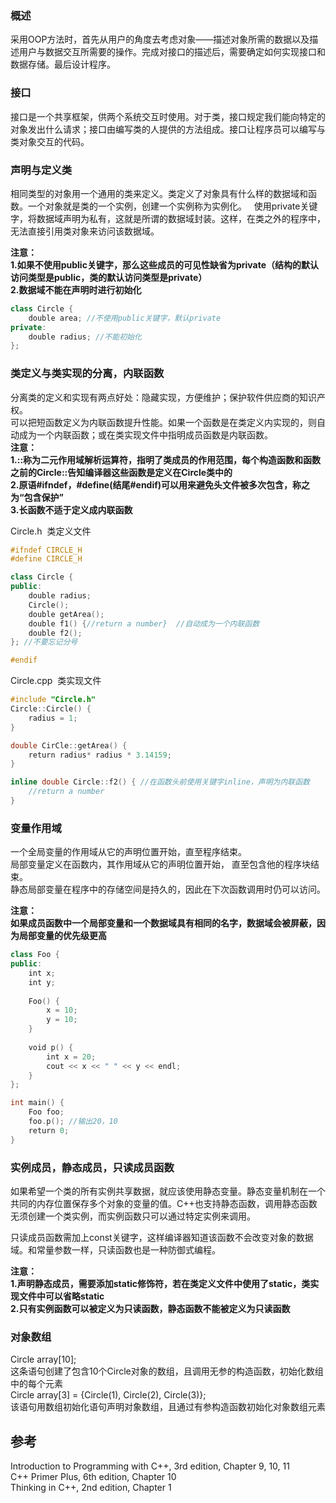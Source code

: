 

### 概述  
采用OOP方法时，首先从用户的角度去考虑对象——描述对象所需的数据以及描述用户与数据交互所需要的操作。完成对接口的描述后，需要确定如何实现接口和数据存储。最后设计程序。  
  
### 接口  
接口是一个共享框架，供两个系统交互时使用。对于类，接口规定我们能向特定的对象发出什么请求；接口由编写类的人提供的方法组成。接口让程序员可以编写与类对象交互的代码。 
  
### 声明与定义类  
  
相同类型的对象用一个通用的类来定义。类定义了对象具有什么样的数据域和函数。一个对象就是类的一个实例，创建一个实例称为实例化。  
使用private关键字，将数据域声明为私有，这就是所谓的数据域封装。这样，在类之外的程序中，无法直接引用类对象来访问该数据域。  
  
**注意：**  
**1.如果不使用public关键字，那么这些成员的可见性缺省为private（结构的默认访问类型是public，类的默认访问类型是private）**  
**2.数据域不能在声明时进行初始化**     
```c++
class Circle {
    double area; //不使用public关键字，默认private
private:
    double radius; //不能初始化
};
```
  
### 类定义与类实现的分离，内联函数  
  
分离类的定义和实现有两点好处：隐藏实现，方便维护；保护软件供应商的知识产权。  
可以把短函数定义为内联函数提升性能。如果一个函数是在类定义内实现的，则自动成为一个内联函数；或在类实现文件中指明成员函数是内联函数。  
**注意：**  
**1.::称为二元作用域解析运算符，指明了类成员的作用范围，每个构造函数和函数之前的Circle::告知编译器这些函数是定义在Circle类中的**  
**2.原语#ifndef，#define(结尾#endif)可以用来避免头文件被多次包含，称之为“包含保护”**  
**3.长函数不适于定义成内联函数**  
  
Circle.h  类定义文件  
```c++
#ifndef CIRCLE_H
#define CIRCLE_H

class Circle {
public:
    double radius;
    Circle();
    double getArea();
    double f1() {//return a number}  //自动成为一个内联函数
    double f2();
}; //不要忘记分号

#endif
```
  
Circle.cpp  类实现文件  
```c++
#include "Circle.h"
Circle::Circle() {
    radius = 1;
}

double CirCle::getArea() {
    return radius* radius * 3.14159;
}

inline double Circle::f2() { //在函数头前使用关键字inline，声明为内联函数
    //return a number
}
```
  
### 变量作用域  
  
一个全局变量的作用域从它的声明位置开始，直至程序结束。  
局部变量定义在函数内，其作用域从它的声明位置开始， 直至包含他的程序块结束。  
静态局部变量在程序中的存储空间是持久的，因此在下次函数调用时仍可以访问。  
  
**注意：**  
**如果成员函数中一个局部变量和一个数据域具有相同的名字，数据域会被屏蔽，因为局部变量的优先级更高**  
```c++
class Foo {
public:
    int x;
    int y;
      
    Foo() {
        x = 10;
        y = 10;
    }
    
    void p() {
        int x = 20;
        cout << x << " " << y << endl;
    }
};

int main() {
    Foo foo;
    foo.p(); //输出20，10
    return 0;
}
```
  
### 实例成员，静态成员，只读成员函数  
  
如果希望一个类的所有实例共享数据，就应该使用静态变量。静态变量机制在一个共同的内存位置保存多个对象的变量的值。C++也支持静态函数，调用静态函数无须创建一个类实例，而实例函数只可以通过特定实例来调用。
  
只读成员函数需加上const关键字，这样编译器知道该函数不会改变对象的数据域。和常量参数一样，只读函数也是一种防御式编程。   
  
**注意：**  
**1.声明静态成员，需要添加static修饰符，若在类定义文件中使用了static，类实现文件中可以省略static**  
**2.只有实例函数可以被定义为只读函数，静态函数不能被定义为只读函数**  
  
### 对象数组  
  
Circle array[10];  
这条语句创建了包含10个Circle对象的数组，且调用无参的构造函数，初始化数组中的每个元素  
Circle array[3] = {Circle(1), Circle(2), Circle(3)};  
该语句用数组初始化语句声明对象数组，且通过有参构造函数初始化对象数组元素  
  


## 参考  
Introduction to Programming with C++, 3rd edition, Chapter 9, 10, 11   
C++ Primer Plus, 6th edition, Chapter 10  
Thinking in C++, 2nd edition, Chapter 1  


